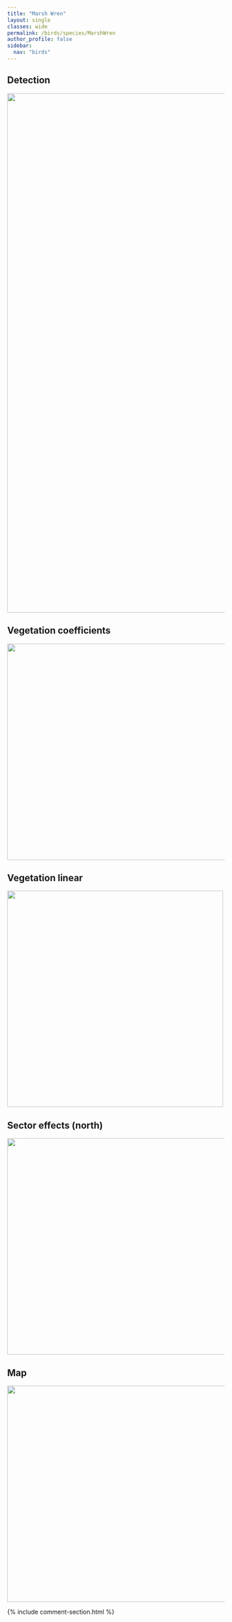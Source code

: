 ```yaml
---
title: "Marsh Wren"
layout: single
classes: wide
permalink: /birds/species/MarshWren
author_profile: false
sidebar:
  nav: "birds"
---
```


<h2>Detection</h2>

<a href="https://drive.google.com/uc?export=view&id=1TuDQPxYPs805lUQAo0amsYJhapCnPJnQ">
<img src="https://drive.google.com/uc?export=view&id=1TuDQPxYPs805lUQAo0amsYJhapCnPJnQ" height = "1200" width = "800">
</a>

<h2>Vegetation coefficients</h2>

<a href="https://drive.google.com/uc?export=view&id=1PD0MdXJH8JVEPAxveqfcEUO62SN2HKcT">
<img src="https://drive.google.com/uc?export=view&id=1PD0MdXJH8JVEPAxveqfcEUO62SN2HKcT" height = "500" width = "1000">
</a>

<h2>Vegetation linear</h2>

<a href="https://drive.google.com/uc?export=view&id=1TfQzXb_LHZvbkQc-fwH3yLL_v643sxCA">
<img src="https://drive.google.com/uc?export=view&id=1TfQzXb_LHZvbkQc-fwH3yLL_v643sxCA" height = "500" width = "500">
</a>

<h2>Sector effects (north)</h2>

<a href="https://drive.google.com/uc?export=view&id=1uHEMuSL_qu-ZaHPxouvgkF_jCFqXGBri">
<img src="https://drive.google.com/uc?export=view&id=1uHEMuSL_qu-ZaHPxouvgkF_jCFqXGBri" height = "500" width = "1000">
</a>

<h2>Map</h2>

<a href="https://drive.google.com/uc?export=view&id=1iQPw_MRv_bacrKAEdAbYkeOjL2WTFwuT">
<img src="https://drive.google.com/uc?export=view&id=1iQPw_MRv_bacrKAEdAbYkeOjL2WTFwuT" height = "500" width = "1500">
</a>

{% include comment-section.html %}
